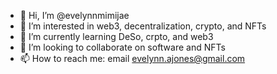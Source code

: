 - 👋 Hi, I’m @evelynnmimijae
- 👀 I’m interested in web3, decentralization, crypto, and NFTs
- 🌱 I’m currently learning DeSo, crpto, and web3
- 💞️ I’m looking to collaborate on software and NFTs
- 📫 How to reach me: email evelynn.ajones@gmail.com

<!---
evelynnmimijae/evelynnmimijae is a ✨ special ✨ repository because its `README.md` (this file) appears on your GitHub profile.
You can click the Preview link to take a look at your changes.
--->
